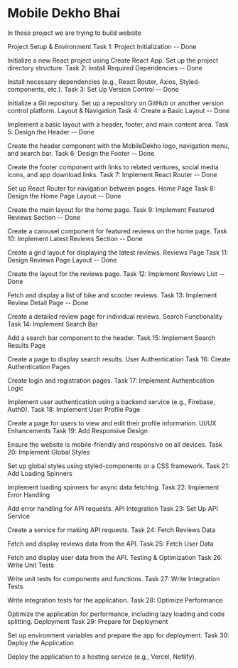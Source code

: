 # Mobile Dekho Bhai

In these project we are trying to build website 

Project Setup & Environment
Task 1: Project Initialization                        -- Done

Initialize a new React project using Create React App.
Set up the project directory structure.
Task 2: Install Required Dependencies                 -- Done

Install necessary dependencies (e.g., React Router, Axios, Styled-components, etc.).
Task 3: Set Up Version Control                        -- Done

Initialize a Git repository.
Set up a repository on GitHub or another version control platform.
Layout & Navigation
Task 4: Create a Basic Layout                         -- Done

Implement a basic layout with a header, footer, and main content area.
Task 5: Design the Header                             -- Done

Create the header component with the MobileDekho logo, navigation menu, and search bar.
Task 6: Design the Footer                             -- Done

Create the footer component with links to related ventures, social media icons, and app download links.
Task 7: Implement React Router                         -- Done

Set up React Router for navigation between pages.
Home Page
Task 8: Design the Home Page Layout                    -- Done

Create the main layout for the home page.
Task 9: Implement Featured Reviews Section             -- Done

Create a carousel component for featured reviews on the home page.
Task 10: Implement Latest Reviews Section              -- Done

Create a grid layout for displaying the latest reviews.
Reviews Page
Task 11: Design Reviews Page Layout                    -- Done

Create the layout for the reviews page.
Task 12: Implement Reviews List                        -- Done

Fetch and display a list of bike and scooter reviews.
Task 13: Implement Review Detail Page                  -- Done

Create a detailed review page for individual reviews.
Search Functionality
Task 14: Implement Search Bar

Add a search bar component to the header.
Task 15: Implement Search Results Page

Create a page to display search results.
User Authentication
Task 16: Create Authentication Pages

Create login and registration pages.
Task 17: Implement Authentication Logic

Implement user authentication using a backend service (e.g., Firebase, Auth0).
Task 18: Implement User Profile Page

Create a page for users to view and edit their profile information.
UI/UX Enhancements
Task 19: Add Responsive Design

Ensure the website is mobile-friendly and responsive on all devices.
Task 20: Implement Global Styles

Set up global styles using styled-components or a CSS framework.
Task 21: Add Loading Spinners

Implement loading spinners for async data fetching.
Task 22: Implement Error Handling

Add error handling for API requests.
API Integration
Task 23: Set Up API Service

Create a service for making API requests.
Task 24: Fetch Reviews Data

Fetch and display reviews data from the API.
Task 25: Fetch User Data

Fetch and display user data from the API.
Testing & Optimization
Task 26: Write Unit Tests

Write unit tests for components and functions.
Task 27: Write Integration Tests

Write integration tests for the application.
Task 28: Optimize Performance

Optimize the application for performance, including lazy loading and code splitting.
Deployment
Task 29: Prepare for Deployment

Set up environment variables and prepare the app for deployment.
Task 30: Deploy the Application

Deploy the application to a hosting service (e.g., Vercel, Netlify).

